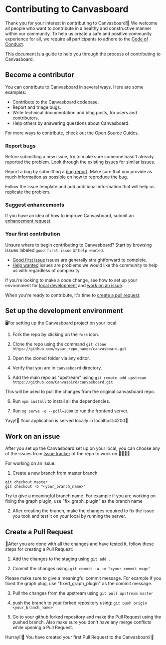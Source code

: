 # Contributing to Canvasboard

Thank you for your interest in contributing to Canvasboard!🤩 We welcome all people who want to contribute in a healthy and constructive manner within our community. To help us create a safe and positive community experience for all, we require all participants to adhere to the [Code of Conduct](CODE_OF_CONDUCT.md).

This document is a guide to help you through the process of contributing to Canvasboard.

## Become a contributor

You can contribute to Canvasboard in several ways. Here are some examples:

-   Contribute to the Canvasboard codebase.
-   Report and triage bugs.
-   Write technical documentation and blog posts, for users and contributors.
-   Help others by answering questions about Canvasboard.

For more ways to contribute, check out the [Open Source Guides](https://opensource.guide/how-to-contribute/).

### Report bugs

Before submitting a new issue, try to make sure someone hasn't already reported the problem. Look through the [existing issues](https://github.com/Canvasbird/canvasboard/issues) for similar issues.

Report a bug by submitting a [bug report](https://github.com/Canvasbird/canvasboard/issues/new?assignees=&labels=&template=bug_report.md). Make sure that you provide as much information as possible on how to reproduce the bug.

Follow the issue template and add additional information that will help us replicate the problem.

### Suggest enhancements

If you have an idea of how to improve Canvasboard, submit an [enhancement request](https://github.com/Canvasbird/canvasboard/issues/new?assignees=&labels=&template=feature_request.md).

### Your first contribution

Unsure where to begin contributing to Canvasboard? Start by browsing issues labeled `good first issue` or `help wanted`.

-   [Good first issue](https://github.com/Canvasbird/canvasboard/issues?q=is%3Aissue+is%3Aopen+label%3A%22good+first+issue%22) issues are generally straightforward to complete.
-   [Help wanted](https://github.com/Canvasbird/canvasboard/issues?q=is%3Aissue+is%3Aopen+label%3A%22help+wanted%22) issues are problems we would like the community to help us with regardless of complexity.

If you're looking to make a code change, see how to set up your environment for [local development](#set-up-the-development-environment) and [work on an issue](#work-on-an-issue).

When you're ready to contribute, it's time to [create a pull request](#create-a-pull-request).

## Set up the development environment

🖥️For setting up the Canvasboard project on your local:

1. Fork the repo by clicking on the `fork` icon.

2. Clone the repo using the command
   `git clone https://github.com/<your_repo_name>/canvasboard.git`

3. Open the cloned folder via any editor.

4. Verify that you are in `canvasboard` directory.

5. Add the main repo as "upstream" using
   `git remote add upstream https://github.com/Canvasbird/canvasboard.git`

This will be used to pull the changes from the original canvasboard repo.

6. Run `npm install` to install all the dependencies.

7. Run `ng serve -o --poll=2000` to run the frontend server.

Yayy!🌼 Your application is served locally in localhost:4200🚀

## Work on an issue

After you set up the Canvasboard set up on your local, you can choose any of the issues from
[Issue tracker](https://github.com/Canvasbird/canvasboard/issues) of the repo to work on.👨‍💻👩‍💻

For working on an issue:

1. Create a new branch from master branch

```
git checkout master
git checkout -b "<your_branch_name>"
```

Try to give a meaningful branch name. For example if you are working on fixing the graph plugin,
use "fix_graph_plugin" as the branch name

2. After creating the branch, make the changes required to fix the issue you took and test it on
   your local by running the server.

## Create a Pull Request

🚀After you are done with all the changes and have tested it, follow these steps for creating a Pull Request:

1. Add the changes to the staging using
   `git add .`

2. Commit the changes using:
   `git commit -a -m "<your_commit_msg>"`

Please make sure to give a meaningful commit message. For example if you fixed the graph plug,
use "fixed_graph_plugin" as the commit message.

3. Pull the changes from the upstream using
   `git pull upstream master`

4. push the branch to your forked repository using:
   `git push origin <your_branch_name>`

5. Go to your github forked repository and make the Pull Request using the pushed branch. Also make sure you don't have any merge conflicts while opening a Pull Request.

Hurray!!🎉 You have created your first Pull Request to the Canvasboard 🚀
